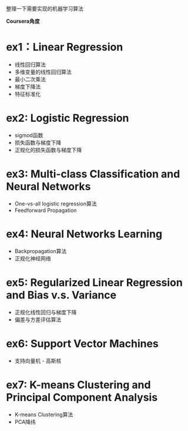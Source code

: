 整理一下需要实现的机器学习算法

**Coursera角度**

# ex1：Linear Regression

- 线性回归算法
- 多维变量的线性回归算法
- 最小二次乘法
- 梯度下降法
- 特征标准化


# ex2: Logistic Regression

- sigmod函数
- 损失函数与梯度下降
- 正规化的损失函数与梯度下降


# ex3: Multi-class Classification and Neural Networks

- One-vs-all logistic regression算法
- Feedforward Propagation

# ex4: Neural Networks Learning

- Backpropagation算法
- 正规化神经网络

# ex5: Regularized Linear Regression and Bias v.s. Variance

- 正规化线性回归与梯度下降
- 偏差与方差评估算法

# ex6: Support Vector Machines

- 支持向量机 - 高斯核

# ex7: K-means Clustering and Principal Component Analysis

- K-means Clustering算法
- PCA降纬







